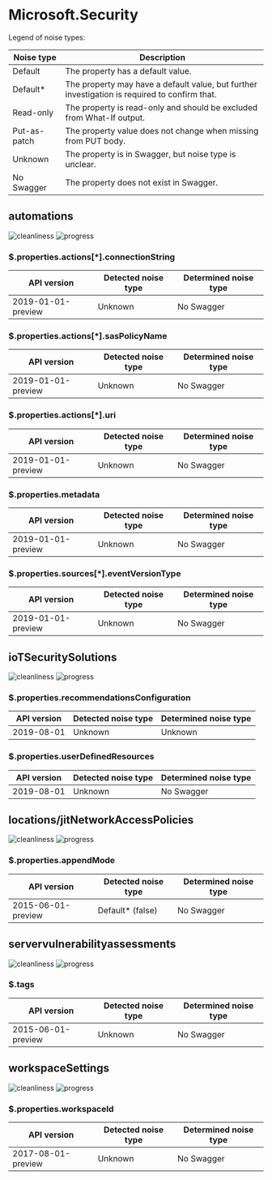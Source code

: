 # Microsoft.Security

Legend of noise types:

| Noise type   | Description                                                                                   |
| ------------ | --------------------------------------------------------------------------------------------- |
| Default      | The property has a default value.                                                             |
| Default*     | The property may have a default value, but further investigation is required to confirm that. |
| Read-only    | The property is read-only and should be excluded from What-If output.                         |
| Put-as-patch | The property value does not change when missing from PUT body.                                |
| Unknown      | The property is in Swagger, but noise type is unclear.                                        |
| No Swagger   | The property does not exist in Swagger.                                                       |

## automations

![cleanliness](https://img.shields.io/badge/cleanliness-78.26%25%20(18%20/%2023)-yellowgreen) ![progress](https://img.shields.io/badge/progress-0.00%25%20(0%20/%205)-red)

### \$.properties.actions[*].connectionString

| API version        | Detected noise type | Determined noise type |
| ------------------ | ------------------- | --------------------- |
| 2019-01-01-preview | Unknown             | No Swagger            |

### \$.properties.actions[*].sasPolicyName

| API version        | Detected noise type | Determined noise type |
| ------------------ | ------------------- | --------------------- |
| 2019-01-01-preview | Unknown             | No Swagger            |

### \$.properties.actions[*].uri

| API version        | Detected noise type | Determined noise type |
| ------------------ | ------------------- | --------------------- |
| 2019-01-01-preview | Unknown             | No Swagger            |

### \$.properties.metadata

| API version        | Detected noise type | Determined noise type |
| ------------------ | ------------------- | --------------------- |
| 2019-01-01-preview | Unknown             | No Swagger            |

### \$.properties.sources[*].eventVersionType

| API version        | Detected noise type | Determined noise type |
| ------------------ | ------------------- | --------------------- |
| 2019-01-01-preview | Unknown             | No Swagger            |

## ioTSecuritySolutions

![cleanliness](https://img.shields.io/badge/cleanliness-90.91%25%20(20%20/%2022)-brightgreen) ![progress](https://img.shields.io/badge/progress-0.00%25%20(0%20/%202)-red)

### \$.properties.recommendationsConfiguration

| API version | Detected noise type | Determined noise type |
| ----------- | ------------------- | --------------------- |
| 2019-08-01  | Unknown             | Unknown               |

### \$.properties.userDefinedResources

| API version | Detected noise type | Determined noise type |
| ----------- | ------------------- | --------------------- |
| 2019-08-01  | Unknown             | No Swagger            |

## locations/jitNetworkAccessPolicies

![cleanliness](https://img.shields.io/badge/cleanliness-96.00%25%20(24%20/%2025)-brightgreen) ![progress](https://img.shields.io/badge/progress-0.00%25%20(0%20/%201)-red)

### \$.properties.appendMode

| API version        | Detected noise type | Determined noise type |
| ------------------ | ------------------- | --------------------- |
| 2015-06-01-preview | Default* (false)    | No Swagger            |

## servervulnerabilityassessments

![cleanliness](https://img.shields.io/badge/cleanliness-unknown-blue) ![progress](https://img.shields.io/badge/progress-0.00%25%20(0%20/%201)-red)

### \$.tags

| API version        | Detected noise type | Determined noise type |
| ------------------ | ------------------- | --------------------- |
| 2015-06-01-preview | Unknown             | No Swagger            |

## workspaceSettings

![cleanliness](https://img.shields.io/badge/cleanliness-66.67%25%20(2%20/%203)-yellowgreen) ![progress](https://img.shields.io/badge/progress-0.00%25%20(0%20/%201)-red)

### \$.properties.workspaceId

| API version        | Detected noise type | Determined noise type |
| ------------------ | ------------------- | --------------------- |
| 2017-08-01-preview | Unknown             | No Swagger            |
